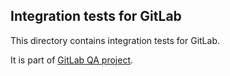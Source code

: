 ## Integration tests for GitLab

This directory contains integration tests for GitLab.

It is part of [GitLab QA project](https://gitlab.com/gitlab-org/gitlab-qa).
